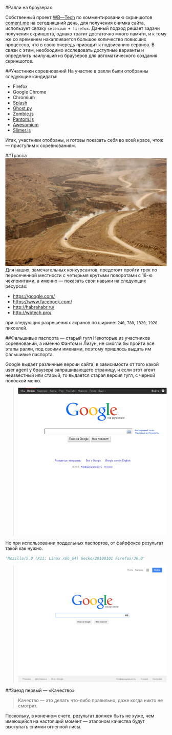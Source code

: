 #Ралли на браузерах

Собственный проект [WB&mdash;Tech](http://wbtech.pro/) по комментированию
скриншотов [coment.me](http://coment.me/) на сегодняшний день, для получения
снимка сайта, использует связку `selenium + firefox`. Данный подход решает
задачи получения скриншота, однако тратит достаточно много памяти, и к тому же
со временем накапливается большое количество повисших процессов, что в свою
очередь приводит к подвисанию сервиса. В связи с этим, необходимо исследовать
доступные варианты и определить наилучший из браузеров для автоматического
создания скриншотов.

##Участники соревнований
На участие в ралли были отобранны следующие кандидаты:

- Firefox
- Google Chrome
- Chromium
- [Splash](http://splash.readthedocs.org/en/latest/)
- [Ghost.py](http://ghost-py.readthedocs.org/en/latest/)
- [Zombie.js](https://github.com/ryanpetrello/python-zombie/)
- [Pantom.js](http://phantomjs.org/)
- [Awesomium](http://awesomium.com/)
- [Slimer.js](http://slimerjs.org/)

Итак, участники отобраны, и готовы показать себя во всей красе, чтож &mdash;
приступим к соревнованиям.

##Трасса
![rally](/im/rally.jpg)
Для наших, замечательных конкурсантов, предстоит пройти трек по пересеченной
местности c четырьмя крутыми поворотами с 16-ю чекпоинтами, а именно &mdash;
показать свои навыки на следующих ресурсах:

- https://google.com/
- https://www.facebook.com/
- http://habrahabr.ru/
- http://wbtech.pro/

при следующих разрешениях экранов по ширине: `240`, `780`, `1320`, `1920`
пикселей.

##Фальшивые паспорта &mdash; старый гугл
Некоторые из участников соревнований, а именно Фантом и Лизун, не смогли бы
пройти все этапы ралли, под своими именами, поэтому пришлось выдать им фальшивые
паспорта.

Google выдает различные версии сайта, в зависимости от того какой user agent у
браузера запрашивающего страницу, и если этот агент неизвестный или старый, то
выдается старая версия гугл, с черной полоской меню.
> ![old google](/im/old_google.png)

Но при использовании поддельных паспортов, от файрфокса результат такой как
нужно.
```python
'Mozilla/5.0 (X11; Linux x86_64) Gecko/20100101 Firefox/36.0'
```
> ![google ok](/im/google.png)


##Заезд первый &mdash; &laquo;Качество&raquo;
>Качество &mdash; это делать что-либо правильно, даже когда никто не смотрит.

Поскольку, в конечном счете, результат должен быть не хуже, чем имеющийся на
настоящий момент &mdash; эталоном качества будут выступать снимки огненной лисы.

